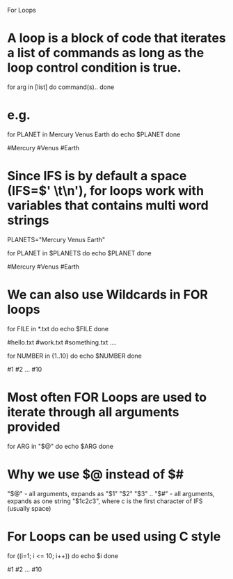 
For Loops

# A loop is a block of code that iterates a list of commands as long as the loop control condition is true.

for arg in [list]
do
  command(s)..
done

# e.g.
for PLANET in Mercury Venus Earth
do
  echo $PLANET
done

#Mercury
#Venus
#Earth

# Since IFS is by default a space (IFS=$' \t\n'), for loops work with variables that contains multi word strings
PLANETS="Mercury Venus Earth"

for PLANET in $PLANETS
do
  echo $PLANET
done

#Mercury
#Venus
#Earth

# We can also use Wildcards in FOR loops

for FILE in *.txt
do
  echo $FILE
done

#hello.txt
#work.txt
#something.txt ....

for NUMBER in {1..10}
do
  echo $NUMBER
done

#1
#2
...
#10

# Most often FOR Loops are used to iterate through all arguments provided

for ARG in "$@"
do
  echo $ARG
done

# Why we use $@ instead of $#
"$@" - all arguments, expands as "$1" "$2" "$3" ..
"$#" - all arguments, expands as one string "$1c$2c$3", where c is the first character of IFS (usually space)

# For Loops can be used using C style
for ((i=1; i <= 10; i++))
do
  echo $i
done

#1
#2
...
#10
